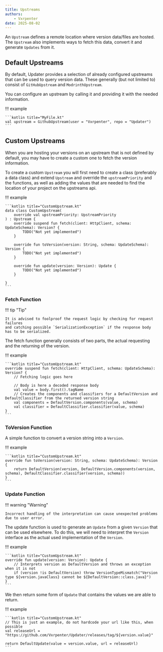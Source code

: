 ```yaml
---
title: Upstreams
authors:
    - Vxrpenter
date: 2025-08-02
---
```


An `Upstream` defines a remote location where version data/files are hosted.
The `Upstream` also implements ways to fetch this data, convert it and generate `Updates` from it.

## Default Upstreams

By default, Updater provides a selection of already configured upstreams that can be used to query version data.
These generally (but not limited to) consist of `GitHubUpstream` and `ModrinthUpstream`.

You can configure an upstream by calling it and providing it with the needed information.

!!! example

    ```kotlin title="MyFile.kt"
    val upstream = GithubUpstream(user = "Vxrpenter", repo = "Updater")
    ```

## Custom Upstreams

When you are hosting your versions on an upstream that is not defined by default,
you may have to create a custom one to fetch the version information.

To create a custom `Upstream` you will first need to create a class
(preferably a data class) and extend `Upstream` and override the `upstreamPriority` and the functions,
as well as adding the values that are needed to find the location of your project on the upstreams api.

!!! example

    ```kotlin title="CustomUpstream.kt"
    data class CustomUpstream(
        override val upstreamPriority: UpstreamPriority
    ) : Upstream {
        override suspend fun fetch(client: HttpClient, schema: UpdateSchema): Version? {
            TODO("Not yet implemented")
        }
    
        override fun toVersion(version: String, schema: UpdateSchema): Version {
            TODO("Not yet implemented")
        }
    
        override fun update(version: Version): Update {
            TODO("Not yet implemented")
        }
    
    }
    ```

### Fetch Function

!!! tip "Tip"

    It is advised to foolproof the request logic by checking for request failures 
    and catching possible `SerializationException` if the response body has to be serialized.

The fetch function generally consists of two parts, the actual requesting and the returning of the version.

!!! example

    ```kotlin title="CustomUpstream.kt"
    override suspend fun fetch(client: HttpClient, schema: UpdateSchema): Version? {
        // Fetching logic goes here
    
        // Body is here a decoded response body
        val value = body.first().tagName
        // Creates the components and classifiers for a DefaultVersion and DefaultClassifier from the returned version string
        val components = DefaultVersion.components(value, schema)
        val classifier = DefaultClassifier.classifier(value, schema)
    }
    ```

### ToVersion Function

A simple function to convert a version string into a `Version`.

!!! example

    ```kotlin title="CustomUpstream.kt"
    override fun toVersion(version: String, schema: UpdateSchema): Version {
        return DefaultVersion(version, DefaultVersion.components(version, schema), DefaultClassifier.classifier(version, schema))
    }
    ```

### Update Function

!!! warning "Warning"
    
    Incorrect handling of the interpretation can cause unexpected problems due to user error.

The update function is used to generate an `Update` from a given `Version` that can be used elsewhere.
To do this, we will need to interpret the `Version` interface as the actual used implementation of the `Version`.

!!! example

    ```kotlin title="CustomUpstream.kt"
    override fun update(version: Version): Update {
        // Interprets version as DefaultVersion and throws an exception when it is not
        if (version !is DefaultVersion) throw VersionTypeMismatch("Version type ${version.javaClass} cannot be ${DefaultVersion::class.java}")
    }
    ```

We then return some form of `Update` that contains the values we are able to return.

!!! example

    ```kotlin title="CustomUpstream.kt"
    // This is just an example, do not hardcode your url like this, when possible
    val releaseUrl = "https://github.com/Vxrpenter/Updater/releases/tag/${version.value}"
    
    return DefaultUpdate(value = version.value, url = releaseUrl)
    ```